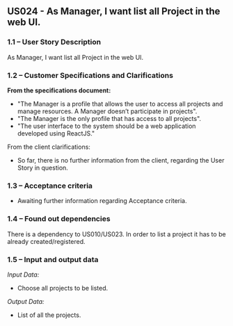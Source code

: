 ## **US024 - As Manager, I want list all Project in the web UI.**

### **1.1 – User Story Description**

As Manager, I want list all Project in the web UI.

### **1.2 – Customer Specifications and Clarifications**

**From the specifications document:**
- "The Manager is a profile that allows the user to access all projects and manage resources. A Manager doesn’t participate in projects".
- "The Manager is the only profile that has access to all projects".
- "The user interface to the system should be a web application developed using ReactJS."

From the client clarifications:

- So far, there is no further information from the client, regarding the User Story in question.

### **1.3 – Acceptance criteria**

- Awaiting further information regarding Acceptance criteria.

### **1.4 – Found out dependencies**

There is a dependency to US010/US023. In order to list a project it has to be already created/registered.

### **1.5 – Input and output data**

*Input Data:*

- Choose all projects to be listed.

*Output Data:*

- List of all the projects.
